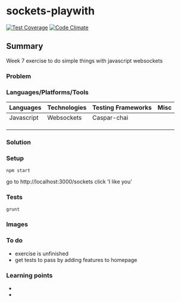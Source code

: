 # sockets-playwith

[![Test Coverage](https://codeclimate.com/github/chandley/sockets-playwith/badges/coverage.svg)](https://codeclimate.com/github/chandley/sockets-playwith)
[![Code Climate](https://codeclimate.com/github/chandley/sockets-playwith/badges/gpa.svg)](https://codeclimate.com/github/chandley/sockets-playwith)

## Summary

Week 7 exercise to do simple things with javascript websockets

### Problem

### Languages/Platforms/Tools

| Languages | Technologies  | Testing Frameworks| Misc
| :-------------------------------------------- |:--------------|:-----------|:----|
| Javascript     |  Websockets            | Caspar-chai             |               |
|           |               |                   |               |
|           |               |                   |  
|           |               |

### Solution



### Setup
```
npm start
```
go to http://localhost:3000/sockets
click 'I like you'
### Tests
```
grunt
```
### Images

### To do

* exercise is unfinished
* get tests to pass by adding features to homepage


### Learning points

*
*
